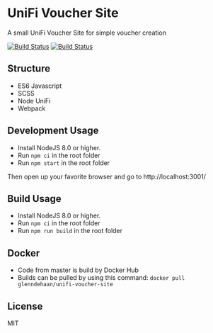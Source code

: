 # UniFi Voucher Site

A small UniFi Voucher Site for simple voucher creation

[![Build Status](https://img.shields.io/docker/cloud/build/glenndehaan/unifi-voucher-site.svg)](https://hub.docker.com/r/glenndehaan/unifi-voucher-site) [![Build Status](https://img.shields.io/docker/cloud/automated/glenndehaan/unifi-voucher-site.svg)](https://hub.docker.com/r/glenndehaan/unifi-voucher-site)

## Structure
- ES6 Javascript
- SCSS
- Node UniFi
- Webpack

## Development Usage
- Install NodeJS 8.0 or higher.
- Run `npm ci` in the root folder
- Run `npm start` in the root folder

Then open up your favorite browser and go to http://localhost:3001/

## Build Usage
- Install NodeJS 8.0 or higher.
- Run `npm ci` in the root folder
- Run `npm run build` in the root folder

## Docker
- Code from master is build by Docker Hub
- Builds can be pulled by using this command: `docker pull glenndehaan/unifi-voucher-site`

## License

MIT
